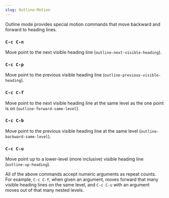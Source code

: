 ```yaml
---
slug: Outline-Motion
---
```


Outline mode provides special motion commands that move backward and forward to heading lines.

### `C-c C-n`

Move point to the next visible heading line (`outline-next-visible-heading`).

### `C-c C-p`

Move point to the previous visible heading line (`outline-previous-visible-heading`).

### `C-c C-f`

Move point to the next visible heading line at the same level as the one point is on (`outline-forward-same-level`).

### `C-c C-b`

Move point to the previous visible heading line at the same level (`outline-backward-same-level`).

### `C-c C-u`

Move point up to a lower-level (more inclusive) visible heading line (`outline-up-heading`).

All of the above commands accept numeric arguments as repeat counts. For example, `C-c C-f`, when given an argument, moves forward that many visible heading lines on the same level, and `C-c C-u` with an argument moves out of that many nested levels.
